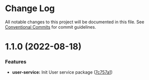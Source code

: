 # Change Log

All notable changes to this project will be documented in this file.
See [Conventional Commits](https://conventionalcommits.org) for commit guidelines.

# 1.1.0 (2022-08-18)


### Features

* **user-service:** Init User service package ([7c757a1](https://github.com/detechworld/tto-packages/commit/7c757a1c97f2d5a31c2fce19673a9d29b9e8cf44))
